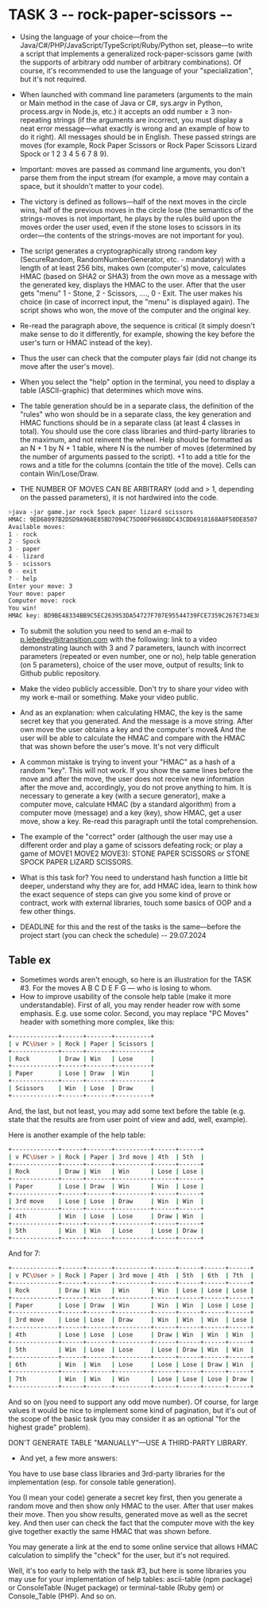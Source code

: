 
# TASK 3 -- rock-paper-scissors --

- Using the language of your choice—from the Java/C#/PHP/JavaScript/TypeScript/Ruby/Python set, please—to write a script that implements a generalized rock-paper-scissors game (with the supports of arbitrary odd number of arbitrary combinations). Of course, it's recommended to use the language of your "specialization", but it's not required.

- When launched with command line parameters (arguments to the main or Main method in the case of Java or C#, sys.argv in Python, process.argv in Node.js, etc.) it accepts an odd number ≥ 3 non-repeating strings (if the arguments are incorrect, you must display a neat error message—what exactly is wrong and an example of how to do it right). All messages should be in English. These passed strings are moves (for example, Rock Paper Scissors or Rock Paper Scissors Lizard Spock or 1 2 3 4 5 6 7 8 9).

- Important: moves are passed as command line arguments, you don't parse them from the input stream (for example, a move may contain a space, but it shouldn't matter to your code).

- The victory is defined as follows—half of the next moves in the circle wins, half of the previous moves in the circle lose (the semantics of the strings-moves is not important, he plays by the rules build upon the moves order the user used, even if the stone loses to scissors in its order—the contents of the strings-moves are not important for you).

- The script generates a cryptographically strong random key (SecureRandom, RandomNumberGenerator, etc. - mandatory) with a length of at least 256 bits, makes own (computer's) move, calculates HMAC (based on SHA2 or SHA3) from the own move as a message with the generated key, displays the HMAC to the user. After that the user gets "menu" 1 - Stone, 2 - Scissors, ...., 0 - Exit. The user makes his choice (in case of incorrect input, the "menu" is displayed again). The script shows who won, the move of the computer and the original key.

- Re-read the paragraph above, the sequence is critical (it simply doesn't make sense to do it differently, for example, showing the key before the user's turn or HMAC instead of the key).

- Thus the user can check that the computer plays fair (did not change its move after the user's move).

- When you select the "help" option in the terminal, you need to display a table (ASCII-graphic) that determines which move wins.

- The table generation should be in a separate class, the definition of the "rules" who won should be in a separate class, the key generation and HMAC functions should be in a separate class (at least 4 classes in total). You should use the core class libraries and third-party libraries to the maximum, and not reinvent the wheel. Help should be formatted as an N + 1 by N + 1 table, where N is the number of moves (determined by the number of arguments passed to the script). +1 to add a title for the rows and a title for the columns (contain the title of the move). Cells can contain Win/Lose/Draw.

- THE NUMBER OF MOVES CAN BE ARBITRARY (odd and > 1, depending on the passed parameters), it is not hardwired into the code.

```bash
>java -jar game.jar rock Spock paper lizard scissors
HMAC: 9ED68097B2D5D9A968E85BD7094C75D00F96680DC43CDD6918168A8F50DE8507
Available moves:
1 - rock
2 - Spock
3 - paper
4 - lizard
5 - scissors
0 - exit
? - help
Enter your move: 3
Your move: paper
Computer move: rock
You win!
HMAC key: BD9BE48334BB9C5EC263953DA54727F707E95544739FCE7359C267E734E380A2

```

- To submit the solution you need to send an e-mail to p.lebedev@itransition.com with the following:
  link to a video demonstrating launch with 3 and 7 parameters, launch with incorrect parameters (repeated or even number, one or no), help table generation (on 5 parameters), choice of the user move, output of results;
  link to Github public repository.

- Make the video publicly accessible. Don't try to share your video with my work e-mail or something. Make your video public.

- And as an explanation: when calculating HMAC, the key is the same secret key that you generated. And the message is a move string. After own move the user obtains a key and the computer's move& And the user will be able to calculate the HMAC and compare with the HMAC that was shown before the user's move. It's not very difficult

- A common mistake is trying to invent your "HMAC" as a hash of a random "key". This will not work. If you show the same lines before the move and after the move, the user does not receive new information after the move and, accordingly, you do not prove anything to him. It is necessary to generate a key (with a secure generator), make a computer move, calculate HMAC (by a standard algorithm) from a computer move (message) and a key (key), show HMAC, get a user move, show a key. Re-read this paragraph until the total comprehension.

- The example of the "correct" order (although the user may use a different order and play a game of scissors defeating rock; or play a game of MOVE1 MOVE2 MOVE3): STONE PAPER SCISSORS or STONE SPOCK PAPER LIZARD SCISSORS.

- What is this task for? You need to understand hash function a little bit deeper, understand why they are for, add HMAC idea, learn to think how the exact sequence of steps can give you some kind of prove or contract, work with external libraries, touch some basics of OOP and a few other things.

- DEADLINE for this and the rest of the tasks is the same—before the project start (you can check the schedule) -- 29.07.2024

## Table ex

- Sometimes words aren't enough, so here is an illustration for the TASK #3. For the moves A B C D E F G — who is losing to whom.
- How to improve usability of the console help table (make it more understandable).
  First of all, you may render header row with some emphasis. E.g. use some color.
  Second, you may replace "PC Moves" header with something more complex, like this:

```bash
+-------------+------+-------+----------+
| v PC\User > | Rock | Paper | Scissors |
+-------------+------+-------+----------+
| Rock        | Draw | Win   | Lose     |
+-------------+------+-------+----------+
| Paper       | Lose | Draw  | Win      |
+-------------+------+-------+----------+
| Scissors    | Win  | Lose  | Draw     |
+-------------+------+-------+----------+
```

And, the last, but not least, you may add some text before the table (e.g. state that the results are from user point of view and add, well, example).

Here is another example of the help table:

```bash
+-------------+------+-------+----------+------+------+
| v PC\User > | Rock | Paper | 3rd move | 4th  | 5th  |
+-------------+------+-------+----------+------+------+
| Rock        | Draw | Win   | Win      | Lose | Lose |
+-------------+------+-------+----------+------+------+
| Paper       | Lose | Draw  | Win      | Win  | Lose |
+-------------+------+-------+----------+------+------+
| 3rd move    | Lose | Lose  | Draw     | Win  | Win  |
+-------------+------+-------+----------+------+------+
| 4th         | Win  | Lose  | Lose     | Draw | Win  |
+-------------+------+-------+----------+------+------+
| 5th         | Win  | Win   | Lose     | Lose | Draw |
+-------------+------+-------+----------+------+------+
```

And for 7:

```bash
+-------------+------+-------+----------+------+------+------+------+
| v PC\User > | Rock | Paper | 3rd move | 4th  | 5th  | 6th  | 7th  |
+-------------+------+-------+----------+------+------+------+------+
| Rock        | Draw | Win   | Win      | Win  | Lose | Lose | Lose |
+-------------+------+-------+----------+------+------+------+------+
| Paper       | Lose | Draw  | Win      | Win  | Win  | Lose | Lose |
+-------------+------+-------+----------+------+------+------+------+
| 3rd move    | Lose | Lose  | Draw     | Win  | Win  | Win  | Lose |
+-------------+------+-------+----------+------+------+------+------+
| 4th         | Lose | Lose  | Lose     | Draw | Win  | Win  | Win  |
+-------------+------+-------+----------+------+------+------+------+
| 5th         | Win  | Lose  | Lose     | Lose | Draw | Win  | Win  |
+-------------+------+-------+----------+------+------+------+------+
| 6th         | Win  | Win   | Lose     | Lose | Lose | Draw | Win  |
+-------------+------+-------+----------+------+------+------+------+
| 7th         | Win  | Win   | Win      | Lose | Lose | Lose | Draw |
+-------------+------+-------+----------+------+------+------+------+
```

And so on (you need to support any odd move number). Of course, for large values it would be nice to implement some kind of pagination, but it's out of the scope of the basic task (you may consider it as an optional "for the highest grade" problem).

DON'T GENERATE TABLE "MANUALLY"—USE A THIRD-PARTY LIBRARY.

- And yet, a few more answers:

You have to use base class libraries and 3rd-party libraries for the implementation (esp. for console table generation).

You (I mean your code) generate a secret key first, then you generate a random move and then show only HMAC to the user. After that user makes their move. Then you show results, generated move as well as the secret key. And then user can check the fact that the computer move with the key give together exactly the same HMAC that was shown before.

You may generate a link at the end to some online service that allows HMAC calculation to simplify the "check" for the user, but it's not required.

Well, it's too early to help with the task #3, but here is some libraries you may use for your implementation of help tables: ascii-table (npm package) or ConsoleTable (Nuget package) or terminal-table (Ruby gem) or Console_Table (PHP). And so on.
